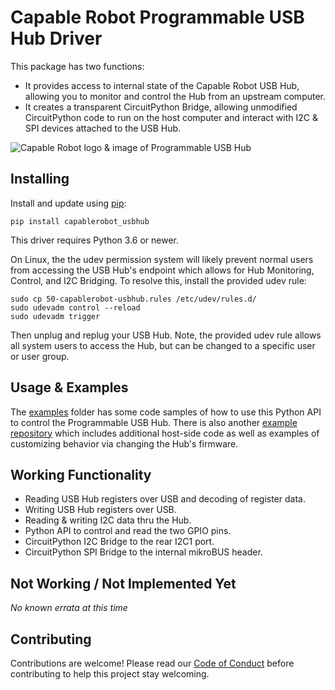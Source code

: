 # Capable Robot Programmable USB Hub Driver 

This package has two functions:

- It provides access to internal state of the Capable Robot USB Hub, allowing you to monitor and control the Hub from an upstream computer.
- It creates a transparent CircuitPython Bridge, allowing unmodified CircuitPython code to run on the host computer and interact with I2C & SPI devices attached to the USB Hub.

![Capable Robot logo & image of Programmable USB Hub](https://raw.githubusercontent.com/CapableRobot/CapableRobot_USBHub_Driver/master/images/logo-usbhub-header.jpg "Capable Robot logo & image of Programmable USB Hub")

## Installing

Install and update using [pip](https://pip.pypa.io/en/stable/quickstart/):

	pip install capablerobot_usbhub

This driver requires Python 3.6 or newer.

On Linux, the the udev permission system will likely prevent normal users from accessing the USB Hub's endpoint which allows for Hub Monitoring, Control, and I2C Bridging.  To resolve this, install the provided udev rule:

```
sudo cp 50-capablerobot-usbhub.rules /etc/udev/rules.d/
sudo udevadm control --reload
sudo udevadm trigger
```

Then unplug and replug your USB Hub.  Note, the provided udev rule allows all system users to access the Hub, but can be changed to a specific user or user group.

## Usage & Examples

The [examples](https://github.com/CapableRobot/CapableRobot_USBHub_Driver/tree/master/examples) folder has some code samples of how to use this Python API to control the Programmable USB Hub.  There is also another [example repository](https://github.com/CapableRobot/CapableRobot_USBHub_CircuitPython_Examples) which includes additional host-side code as well as examples of customizing behavior via changing the Hub's firmware.

## Working Functionality

- Reading USB Hub registers over USB and decoding of register data.
- Writing USB Hub registers over USB.
- Reading & writing I2C data thru the Hub.
- Python API to control and read the two GPIO pins.
- CircuitPython I2C Bridge to the rear I2C1 port.  
- CircuitPython SPI Bridge to the internal mikroBUS header.

## Not Working / Not Implemented Yet

_No known errata at this time_

## Contributing 

Contributions are welcome! Please read our 
[Code of Conduct](https://github.com/capablerobot/CapableRobot_CircuitPython_USBHub_Bridge/blob/master/CODE_OF_CONDUCT.md)
before contributing to help this project stay welcoming.